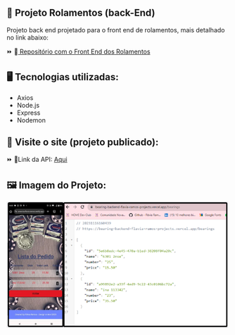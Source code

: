 ## 📁 Projeto Rolamentos (back-End)

<p>Projeto back end projetado para o front end de rolamentos, mais detalhado no link abaixo:</p>
⏩ 🔗<a href="https://github.com/FlaviaRamosdaSilva/Desafio-React-Rolamentos"> Repositório com o Front End dos Rolamentos </a>

## 🖥️ Tecnologias utilizadas:

- Axios
- Node.js
- Express
- Nodemon

## 🚀 Visite o site (projeto publicado):
⏩ 🔗Link da API: <a href="https://bearing-backend-flavia-ramos-projects.vercel.app/bearings"> Aqui </a>

## 🖼️ Imagem do Projeto:

<img src="https://github.com/FlaviaRamosdaSilva/Desafio-React-Rolamentos/blob/master/src/assets/API%20funcionando%20(back%20e%20front).png">

